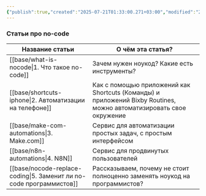 ```yaml
---
{"publish":true,"created":"2025-07-21T01:33:00.271+03:00","modified":"2025-08-02T13:17:14.499+03:00","cssclasses":""}
---
```



### Статьи про no-code

| Название статьи                                                | О чём эта статья?                                                                                                   |
| -------------------------------------------------------------- | ------------------------------------------------------------------------------------------------------------------- |
| [[base/what-is-nocode\|1. Что такое no-code]]                       | Зачем нужен ноукод? Какие есть инструменты?                                                                         |
| [[base/shortcuts-iphone\|2. Автоматизации на телефоне]]             | Как с помощью приложений как Shortcuts (Команды) и приложений Bixby Routines, можно автоматизировать свое окружение |
| [[base/make-com-automations\|3. Make.com]]                          | Сервис для автоматизации простых задач, с простым интерфейсом                                                       |
| [[base/n8n-automations\|4. N8N]]                                    | Сервис для продвинутых пользователей                                                                                |
| [[base/nocode-replace-coding\|5. Заменит ли no-code программистов]] | Рассказываем, почему не стоит полноценно заменять ноукод на программистов?                                          |
